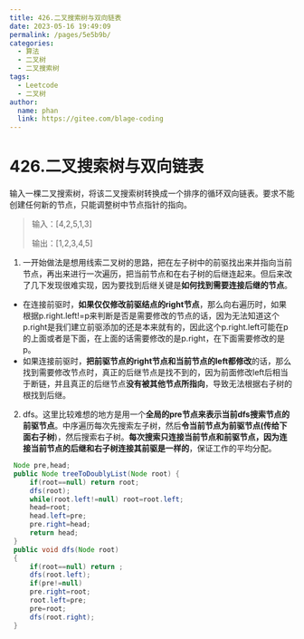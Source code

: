 ```yaml
---
title: 426.二叉搜索树与双向链表
date: 2023-05-16 19:49:09
permalink: /pages/5e5b9b/
categories:
  - 算法
  - 二叉树
  - 二叉搜索树
tags:
  - Leetcode
  - 二叉树
author: 
  name: phan
  link: https://gitee.com/blage-coding
---
```

# 426.二叉搜索树与双向链表

输入一棵二叉搜索树，将该二叉搜索树转换成一个排序的循环双向链表。要求不能创建任何新的节点，只能调整树中节点指针的指向。

> 输入：[4,2,5,1,3]
>
> 输出：[1,2,3,4,5]

1. 一开始做法是想用线索二叉树的思路，把在左子树中的前驱找出来并指向当前节点，再出来进行一次遍历，把当前节点和在右子树的后继连起来。但后来改了几下发现很难实现，因为要找到后继关键是**如何找到需要连接后继的节点**。

- 在连接前驱时，**如果仅仅修改前驱结点的right节点**，那么向右遍历时，如果根据p.right.left!=p来判断是否是需要修改的节点的话，因为无法知道这个p.right是我们建立前驱添加的还是本来就有的，因此这个p.right.left可能在p的上面或者是下面，在上面的话需要修改的是p.right，在下面需要修改的是p。
- 如果连接前驱时，**把前驱节点的right节点和当前节点的left都修改**的话，那么找到需要修改节点时，真正的后继节点是找不到的，因为前面修改left后相当于断链，并且真正的后继节点**没有被其他节点所指向**，导致无法根据右子树的根找到后继。

2. dfs。这里比较难想的地方是用一个**全局的pre节点来表示当前dfs搜索节点的前驱节点**。中序遍历每次先搜索左子树，然后**令当前节点为前驱节点(传给下面右子树**)，然后搜索右子树。**每次搜索只连接当前节点和前驱节点，因为连接当前节点的后继和右子树连接其前驱是一样的**，保证工作的平均分配。

~~~java
 Node pre,head;
 public Node treeToDoublyList(Node root) {
     if(root==null) return root;
     dfs(root);
     while(root.left!=null) root=root.left;
     head=root;
     head.left=pre;
     pre.right=head;
     return head;
 }
 public void dfs(Node root)
 {
     if(root==null) return ;
     dfs(root.left);
     if(pre!=null)
     pre.right=root;
     root.left=pre;
     pre=root;
     dfs(root.right); 
 }
~~~